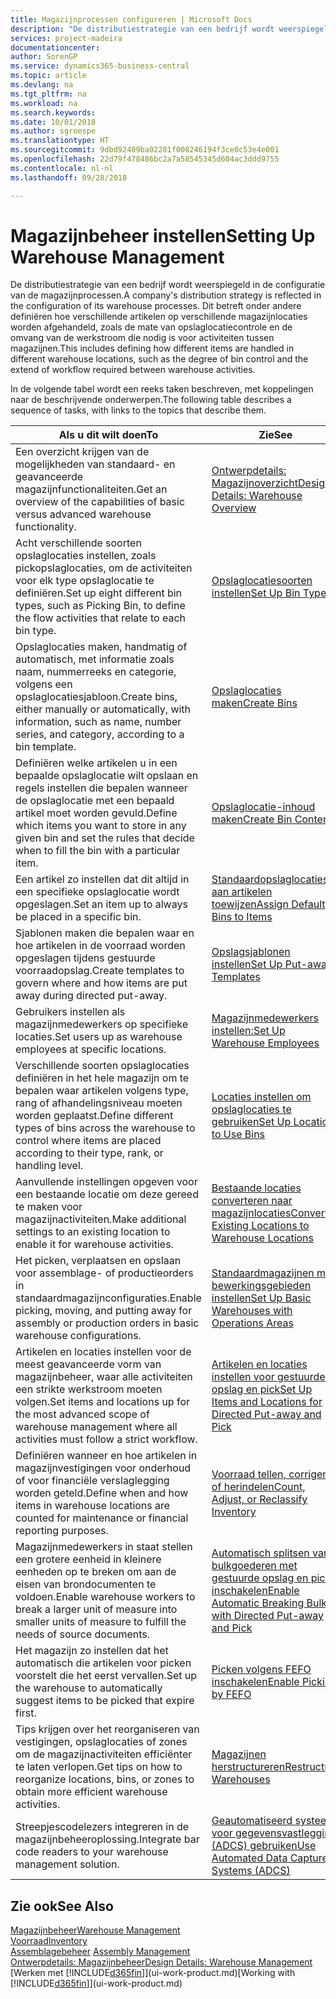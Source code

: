 ```yaml
---
title: Magazijnprocessen configureren | Microsoft Docs
description: "De distributiestrategie van een bedrijf wordt weerspiegeld in de configuratie van zijn magazijnprocessen. Dit betreft onder andere definiëren hoe verschillende artikelen op verschillende magazijnlocaties worden afgehandeld, zoals de mate van opslaglocatiecontrole en de omvang van de werkstroom die nodig is voor activiteiten tussen magazijnen."
services: project-madeira
documentationcenter: 
author: SorenGP
ms.service: dynamics365-business-central
ms.topic: article
ms.devlang: na
ms.tgt_pltfrm: na
ms.workload: na
ms.search.keywords: 
ms.date: 10/01/2018
ms.author: sgroespe
ms.translationtype: HT
ms.sourcegitcommit: 9dbd92409ba02281f008246194f3ce0c53e4e001
ms.openlocfilehash: 22d79f478486bc2a7a58545345d604ac3ddd9755
ms.contentlocale: nl-nl
ms.lasthandoff: 09/28/2018

---
```

# <a name="setting-up-warehouse-management"></a><span data-ttu-id="df8e0-104">Magazijnbeheer instellen</span><span class="sxs-lookup"><span data-stu-id="df8e0-104">Setting Up Warehouse Management</span></span>
<span data-ttu-id="df8e0-105">De distributiestrategie van een bedrijf wordt weerspiegeld in de configuratie van de magazijnprocessen.</span><span class="sxs-lookup"><span data-stu-id="df8e0-105">A company's distribution strategy is reflected in the configuration of its warehouse processes.</span></span> <span data-ttu-id="df8e0-106">Dit betreft onder andere definiëren hoe verschillende artikelen op verschillende magazijnlocaties worden afgehandeld, zoals de mate van opslaglocatiecontrole en de omvang van de werkstroom die nodig is voor activiteiten tussen magazijnen.</span><span class="sxs-lookup"><span data-stu-id="df8e0-106">This includes defining how different items are handled in different warehouse locations, such as the degree of bin control and the extend of workflow required between warehouse activities.</span></span>  

 <span data-ttu-id="df8e0-107">In de volgende tabel wordt een reeks taken beschreven, met koppelingen naar de beschrijvende onderwerpen.</span><span class="sxs-lookup"><span data-stu-id="df8e0-107">The following table describes a sequence of tasks, with links to the topics that describe them.</span></span>   

|<span data-ttu-id="df8e0-108">**Als u dit wilt doen**</span><span class="sxs-lookup"><span data-stu-id="df8e0-108">**To**</span></span>|<span data-ttu-id="df8e0-109">**Zie**</span><span class="sxs-lookup"><span data-stu-id="df8e0-109">**See**</span></span>|  
|------------|-------------|  
|<span data-ttu-id="df8e0-110">Een overzicht krijgen van de mogelijkheden van standaard- en geavanceerde magazijnfunctionaliteiten.</span><span class="sxs-lookup"><span data-stu-id="df8e0-110">Get an overview of the capabilities of basic versus advanced warehouse functionality.</span></span>|[<span data-ttu-id="df8e0-111">Ontwerpdetails: Magazijnoverzicht</span><span class="sxs-lookup"><span data-stu-id="df8e0-111">Design Details: Warehouse Overview</span></span>](design-details-warehouse-overview.md)|  
|<span data-ttu-id="df8e0-112">Acht verschillende soorten opslaglocaties instellen, zoals pickopslaglocaties, om de activiteiten voor elk type opslaglocatie te definiëren.</span><span class="sxs-lookup"><span data-stu-id="df8e0-112">Set up eight different bin types, such as Picking Bin, to define the flow activities that relate to each bin type.</span></span>|[<span data-ttu-id="df8e0-113">Opslaglocatiesoorten instellen</span><span class="sxs-lookup"><span data-stu-id="df8e0-113">Set Up Bin Types</span></span>](warehouse-how-to-set-up-bin-types.md)|  
|<span data-ttu-id="df8e0-114">Opslaglocaties maken, handmatig of automatisch, met informatie zoals naam, nummerreeks en categorie, volgens een opslaglocatiesjabloon.</span><span class="sxs-lookup"><span data-stu-id="df8e0-114">Create bins, either manually or automatically, with information, such as name, number series, and category, according to a bin template.</span></span>|[<span data-ttu-id="df8e0-115">Opslaglocaties maken</span><span class="sxs-lookup"><span data-stu-id="df8e0-115">Create Bins</span></span>](warehouse-how-to-create-individual-bins.md)|  
|<span data-ttu-id="df8e0-116">Definiëren welke artikelen u in een bepaalde opslaglocatie wilt opslaan en regels instellen die bepalen wanneer de opslaglocatie met een bepaald artikel moet worden gevuld.</span><span class="sxs-lookup"><span data-stu-id="df8e0-116">Define which items you want to store in any given bin and set the rules that decide when to fill the bin with a particular item.</span></span>|[<span data-ttu-id="df8e0-117">Opslaglocatie-inhoud maken</span><span class="sxs-lookup"><span data-stu-id="df8e0-117">Create Bin Contents</span></span>](warehouse-how-to-set-up-bin-contents.md)|  
|<span data-ttu-id="df8e0-118">Een artikel zo instellen dat dit altijd in een specifieke opslaglocatie wordt opgeslagen.</span><span class="sxs-lookup"><span data-stu-id="df8e0-118">Set an item up to always be placed in a specific bin.</span></span>|[<span data-ttu-id="df8e0-119">Standaardopslaglocaties aan artikelen toewijzen</span><span class="sxs-lookup"><span data-stu-id="df8e0-119">Assign Default Bins to Items</span></span>](warehouse-how-to-assign-default-bins-to-items.md)|
|<span data-ttu-id="df8e0-120">Sjablonen maken die bepalen waar en hoe artikelen in de voorraad worden opgeslagen tijdens gestuurde voorraadopslag.</span><span class="sxs-lookup"><span data-stu-id="df8e0-120">Create templates to govern where and how items are put away during directed put-away.</span></span>|[<span data-ttu-id="df8e0-121">Opslagsjablonen instellen</span><span class="sxs-lookup"><span data-stu-id="df8e0-121">Set Up Put-away Templates</span></span>](warehouse-how-to-set-up-put-away-templates.md)|
|<span data-ttu-id="df8e0-122">Gebruikers instellen als magazijnmedewerkers op specifieke locaties.</span><span class="sxs-lookup"><span data-stu-id="df8e0-122">Set users up as warehouse employees at specific locations.</span></span>|[<span data-ttu-id="df8e0-123">Magazijnmedewerkers instellen:</span><span class="sxs-lookup"><span data-stu-id="df8e0-123">Set Up Warehouse Employees</span></span>](warehouse-how-to-set-up-warehouse-employees.md)|
|<span data-ttu-id="df8e0-124">Verschillende soorten opslaglocaties definiëren in het hele magazijn om te bepalen waar artikelen volgens type, rang of afhandelingsniveau moeten worden geplaatst.</span><span class="sxs-lookup"><span data-stu-id="df8e0-124">Define different types of bins across the warehouse to control where items are placed according to their type, rank, or handling level.</span></span>|[<span data-ttu-id="df8e0-125">Locaties instellen om opslaglocaties te gebruiken</span><span class="sxs-lookup"><span data-stu-id="df8e0-125">Set Up Locations to Use Bins</span></span>](warehouse-how-to-set-up-locations-to-use-bins.md)|
|<span data-ttu-id="df8e0-126">Aanvullende instellingen opgeven voor een bestaande locatie om deze gereed te maken voor magazijnactiviteiten.</span><span class="sxs-lookup"><span data-stu-id="df8e0-126">Make additional settings to an existing location to enable it for warehouse activities.</span></span>|[<span data-ttu-id="df8e0-127">Bestaande locaties converteren naar magazijnlocaties</span><span class="sxs-lookup"><span data-stu-id="df8e0-127">Convert Existing Locations to Warehouse Locations</span></span>](warehouse-how-to-convert-existing-locations-to-warehouse-locations.md)|
|<span data-ttu-id="df8e0-128">Het picken, verplaatsen en opslaan voor assemblage- of productieorders in standaardmagazijnconfiguraties.</span><span class="sxs-lookup"><span data-stu-id="df8e0-128">Enable picking, moving, and putting away for assembly or production orders in basic warehouse configurations.</span></span>|[<span data-ttu-id="df8e0-129">Standaardmagazijnen met bewerkingsgebieden instellen</span><span class="sxs-lookup"><span data-stu-id="df8e0-129">Set Up Basic Warehouses with Operations Areas</span></span>](warehouse-how-to-set-up-basic-warehouses-with-operations-areas.md)|  
|<span data-ttu-id="df8e0-130">Artikelen en locaties instellen voor de meest geavanceerde vorm van magazijnbeheer, waar alle activiteiten een strikte werkstroom moeten volgen.</span><span class="sxs-lookup"><span data-stu-id="df8e0-130">Set items and locations up for the most advanced scope of warehouse management where all activities must follow a strict workflow.</span></span>|[<span data-ttu-id="df8e0-131">Artikelen en locaties instellen voor gestuurde opslag en pick</span><span class="sxs-lookup"><span data-stu-id="df8e0-131">Set Up Items and Locations for Directed Put-away and Pick</span></span>](warehouse-how-to-set-up-items-for-directed-put-away-and-pick.md)|  
|<span data-ttu-id="df8e0-132">Definiëren wanneer en hoe artikelen in magazijnvestigingen voor onderhoud of voor financiële verslaglegging worden geteld.</span><span class="sxs-lookup"><span data-stu-id="df8e0-132">Define when and how items in warehouse locations are counted for maintenance or financial reporting purposes.</span></span>|[<span data-ttu-id="df8e0-133">Voorraad tellen, corrigeren of herindelen</span><span class="sxs-lookup"><span data-stu-id="df8e0-133">Count, Adjust, or Reclassify Inventory</span></span>](inventory-how-count-adjust-reclassify.md)|
|<span data-ttu-id="df8e0-134">Magazijnmedewerkers in staat stellen een grotere eenheid in kleinere eenheden op te breken om aan de eisen van brondocumenten te voldoen.</span><span class="sxs-lookup"><span data-stu-id="df8e0-134">Enable warehouse workers to break a larger unit of measure into smaller units of measure to fulfill the needs of source documents.</span></span>|[<span data-ttu-id="df8e0-135">Automatisch splitsen van bulkgoederen met gestuurde opslag en pick inschakelen</span><span class="sxs-lookup"><span data-stu-id="df8e0-135">Enable Automatic Breaking Bulk with Directed Put-away and Pick</span></span>](warehouse-enable-automatic-breaking-bulk-with-directed-put-away-and-pick.md)|  
|<span data-ttu-id="df8e0-136">Het magazijn zo instellen dat het automatisch die artikelen voor picken voorstelt die het eerst vervallen.</span><span class="sxs-lookup"><span data-stu-id="df8e0-136">Set up the warehouse to automatically suggest items to be picked that expire first.</span></span>|[<span data-ttu-id="df8e0-137">Picken volgens FEFO inschakelen</span><span class="sxs-lookup"><span data-stu-id="df8e0-137">Enable Picking by FEFO</span></span>](warehouse-picking-by-fefo.md)|
|<span data-ttu-id="df8e0-138">Tips krijgen over het reorganiseren van vestigingen, opslaglocaties of zones om de magazijnactiviteiten efficiënter te laten verlopen.</span><span class="sxs-lookup"><span data-stu-id="df8e0-138">Get tips on how to reorganize locations, bins, or zones to obtain more efficient warehouse activities.</span></span>|[<span data-ttu-id="df8e0-139">Magazijnen herstructureren</span><span class="sxs-lookup"><span data-stu-id="df8e0-139">Restructure Warehouses</span></span>](warehouse-how-to-restructure-warehouses.md)|
|<span data-ttu-id="df8e0-140">Streepjescodelezers integreren in de magazijnbeheeroplossing.</span><span class="sxs-lookup"><span data-stu-id="df8e0-140">Integrate bar code readers to your warehouse management solution.</span></span>|[<span data-ttu-id="df8e0-141">Geautomatiseerd systeem voor gegevensvastlegging (ADCS) gebruiken</span><span class="sxs-lookup"><span data-stu-id="df8e0-141">Use Automated Data Capture Systems (ADCS)</span></span>](warehouse-use-automated-data-capture-systems-adcs.md)|

## <a name="see-also"></a><span data-ttu-id="df8e0-142">Zie ook</span><span class="sxs-lookup"><span data-stu-id="df8e0-142">See Also</span></span>  
[<span data-ttu-id="df8e0-143">Magazijnbeheer</span><span class="sxs-lookup"><span data-stu-id="df8e0-143">Warehouse Management</span></span>](warehouse-manage-warehouse.md)  
[<span data-ttu-id="df8e0-144">Voorraad</span><span class="sxs-lookup"><span data-stu-id="df8e0-144">Inventory</span></span>](inventory-manage-inventory.md)  
<span data-ttu-id="df8e0-145">[Assemblagebeheer](assembly-assemble-items.md)  </span><span class="sxs-lookup"><span data-stu-id="df8e0-145">[Assembly Management](assembly-assemble-items.md)  </span></span>  
[<span data-ttu-id="df8e0-146">Ontwerpdetails: Magazijnbeheer</span><span class="sxs-lookup"><span data-stu-id="df8e0-146">Design Details: Warehouse Management</span></span>](design-details-warehouse-management.md)  
<span data-ttu-id="df8e0-147">[Werken met [!INCLUDE[d365fin](includes/d365fin_md.md)]](ui-work-product.md)</span><span class="sxs-lookup"><span data-stu-id="df8e0-147">[Working with [!INCLUDE[d365fin](includes/d365fin_md.md)]](ui-work-product.md)</span></span>

